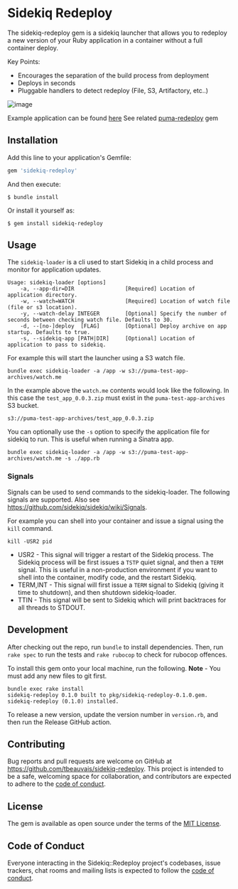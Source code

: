 # Sidekiq Redeploy

The sidekiq-redeploy gem is a sidekiq launcher that allows you to redeploy a new version of your Ruby application in a container without a full container deploy.

Key Points:
* Encourages the separation of the build process from deployment
* Deploys in seconds
* Pluggable handlers to detect redeploy (File, S3, Artifactory, etc..)

![image](https://user-images.githubusercontent.com/121275/235370300-b1430140-e8de-4641-840e-016d97050df5.png)


Example application can be found [here](https://github.com/tbeauvais/puma-redeploy-test-app)
See related [puma-redeploy](https://github.com/tbeauvais/puma-redeploy) gem

## Installation

Add this line to your application's Gemfile:

```ruby
gem 'sidekiq-redeploy'
```

And then execute:

    $ bundle install

Or install it yourself as:

    $ gem install sidekiq-redeploy

## Usage

The `sidekiq-loader` is a cli used to start Sidekiq in a child process and monitor for application updates.

```shell
Usage: sidekiq-loader [options]
    -a, --app-dir=DIR                [Required] Location of application directory.
    -w, --watch=WATCH                [Required] Location of watch file (file or s3 location).
    -y, --watch-delay INTEGER        [Optional] Specify the number of seconds between checking watch file. Defaults to 30.
    -d, --[no-]deploy  [FLAG]        [Optional] Deploy archive on app startup. Defaults to true.
    -s, --sidekiq-app [PATH|DIR]     [Optional] Location of application to pass to sidekiq.
```

For example this will start the launcher using a S3 watch file.
```shell
bundle exec sidekiq-loader -a /app -w s3://puma-test-app-archives/watch.me
```

In the example above the `watch.me` contents would look like the following. In this case the `test_app_0.0.3.zip` must exist in the `puma-test-app-archives` S3 bucket.
```shell
s3://puma-test-app-archives/test_app_0.0.3.zip
```

You can optionally use the `-s` option to specify the application file for sidekiq to run. This is useful when running a Sinatra app.
```shell
bundle exec sidekiq-loader -a /app -w s3://puma-test-app-archives/watch.me -s ./app.rb
```
### Signals
Signals can be used to send commands to the sidekiq-loader. The following signals are supported. Also see https://github.com/sidekiq/sidekiq/wiki/Signals. 

For example you can shell into your container and issue a signal using the `kill` command.
```shell
kill -USR2 pid
```

* USR2 - This signal will trigger a restart of the Sidekiq process. The Sidekiq process will be first issues a `TSTP` quiet signal, and then a `TERM` signal. This is useful in a non-production environment if you want to shell into the container, modify code, and the restart Sidekiq.
* TERM,INT - This signal will first issue a `TERM` signal to Sidekiq (giving it time to shutdown), and then shutdown sidekiq-loader. 
* TTIN - This signal will be sent to Sidekiq which will print backtraces for all threads to STDOUT.

## Development

After checking out the repo, run `bundle` to install dependencies. Then, run `rake spec` to run the tests and `rake rubocop` to check for rubocop offences.

To install this gem onto your local machine, run the following. **Note** - You must add any new files to git first.

```text
bundle exec rake install
sidekiq-redeploy 0.1.0 built to pkg/sidekiq-redeploy-0.1.0.gem.
sidekiq-redeploy (0.1.0) installed.
```

To release a new version, update the version number in `version.rb`, and then run the Release GitHub action.


## Contributing

Bug reports and pull requests are welcome on GitHub at https://github.com/tbeauvais/sidekiq-redeploy. This project is intended to be a safe, welcoming space for collaboration, and contributors are expected to adhere to the [code of conduct](https://github.com/tbeauvais/sidekiq-redeploy/blob/main/CODE_OF_CONDUCT.md).

## License

The gem is available as open source under the terms of the [MIT License](https://opensource.org/licenses/MIT).

## Code of Conduct

Everyone interacting in the Sidekiq::Redeploy project's codebases, issue trackers, chat rooms and mailing lists is expected to follow the [code of conduct](https://github.com/tbeauvais/sidekiq-redeploy/blob/main/CODE_OF_CONDUCT.md).
